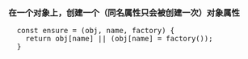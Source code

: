 
### 在一个对象上，创建一个（同名属性只会被创建一次）对象属性
<pre>
  const ensure = (obj, name, factory) {
    return obj[name] || (obj[name] = factory());
  }
</pre>